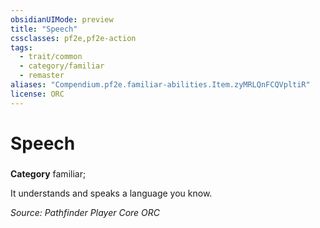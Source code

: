 ```yaml
---
obsidianUIMode: preview
title: "Speech"
cssclasses: pf2e,pf2e-action
tags:
  - trait/common
  - category/familiar
  - remaster
aliases: "Compendium.pf2e.familiar-abilities.Item.zyMRLQnFCQVpltiR"
license: ORC
---
```

# Speech

### 

**Category** familiar; 




It understands and speaks a language you know.

*Source: Pathfinder Player Core*
*ORC*